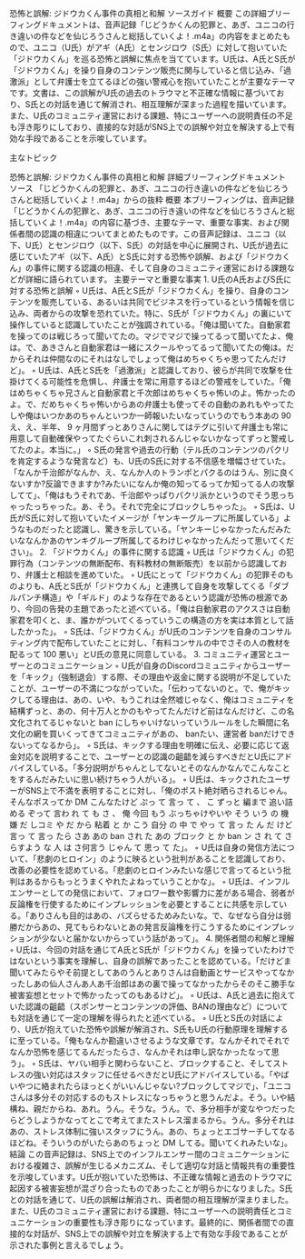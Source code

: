 恐怖と誤解: ジドウカくん事件の真相と和解
ソースガイド
概要
この詳細ブリーフィングドキュメントは、音声記録「じどうかくんの犯罪と、あぎ、ユニコの行き違いの件などを仙じろうさんと総括していくよ！.m4a」の内容をまとめたもので、ユニコ（U氏）がアギ（A氏）とセンジロウ（S氏）に対して抱いていた「ジドウカくん」を巡る恐怖と誤解に焦点を当てています。U氏は、A氏とS氏が「ジドウカくん」を操り自身のコンテンツ販売に関与していると信じ込み、「過激派」として弁護士を立てるほどの強い警戒心を抱いていたことが主要なテーマです。文書は、この誤解がU氏の過去のトラウマと不正確な情報に基づいており、S氏との対話を通じて解消され、相互理解が深まった過程を描いています。また、U氏のコミュニティ運営における課題、特にユーザーへの説明責任の不足も浮き彫りにしており、直接的な対話がSNS上での誤解や対立を解決する上で有効な手段であることを示唆しています。

主なトピック










恐怖と誤解: ジドウカくん事件の真相と和解
詳細ブリーフィングドキュメント
ソース
「じどうかくんの犯罪と、あぎ、ユニコの行き違いの件などを仙じろうさんと総括していくよ！.m4a」からの抜粋
概要
本ブリーフィングは、音声記録「じどうかくんの犯罪と、あぎ、ユニコの行き違いの件などを仙じろうさんと総括していくよ！.m4a」の内容に基づき、主要なテーマ、重要な事実、および関係者間の認識の相違についてまとめたものです。この音声記録は、ユニコ（以下、U氏）とセンジロウ（以下、S氏）の対話を中心に展開され、U氏が過去に感じていたアギ（以下、A氏）とS氏に対する恐怖や誤解、および「ジドウカくん」の事件に関する認識の相違、そして自身のコミュニティ運営における課題などが詳細に語られています。
主要テーマと重要な事実
1.
U氏のA氏およびS氏に対する恐怖と誤解
◦
U氏は、A氏とS氏が「ジドウカくん」を操り、自身のコンテンツを販売している、あるいは共同でビジネスを行っているという情報を信じ込み、両者からの攻撃を恐れていた。特に、S氏が「ジドウカくん」の裏にいて操作していると認識していたことが強調されている。「俺は聞いてた。自動家君を操ってのは戦じろって聞いてたの。マジでマジで操ってるって聞いてたよ、俺は。で、あきさんと自動家君は一緒にスクールやってるって聞いてたの俺は。だからそれは仲間なのにそれはなしでしょって俺はめちゃくちゃ思ってたんだけど」。
◦
U氏は、A氏とS氏を「過激派」と認識しており、彼らが共同で攻撃を仕掛けてくる可能性を危惧し、弁護士を常に用意するほどの警戒をしていた。「俺はめちゃくちゃ兄さんと自動家君と千次郎はめちゃくちゃ怖いのよ。怖かったのよ。で、だめちゃくちゃ怖いからあの弁護士も使ってその自動のあれもやってたしや俺はいつかあのちゃんといつか一師報いたいなっていうのでもう本あの 90 え、え、半年、 9 ヶ月間ずっとありさんに関してはテグに引いて弁護士も常に用意して自動確保やってたぐらいこれ刺されるんじゃないかなってずっと警戒してたのよ。本当に。」
◦
S氏の発言や過去の行動（テル氏のコンテンツのパクリを肯定するような発言など）も、U氏のS氏に対する不信感を増幅させていた。「なんか千治郎がなんか、え、なんか人のトランポとパクるのはうん、別に良くないすか?反論できますか?みたいになんか俺の知ってるってか知ってる人の攻撃してて」、「俺はもうそれであ、千治郎やっぱりパクリ派かというのでそう思っちゃったっちゃった。あ、そう。それで完全にブロックしちゃった」。
◦
S氏は、U氏がS氏に対して抱いていたイメージが「ヤンキーグループに所属している」ようなものだったと認識し、驚きを示している。「ヤンキーじゃなかったんだみたいななんかあのヤンキグループ所属してるわけじゃなかったんだって思いてください」。
2.
「ジドウカくん」の事件に関する認識
◦
U氏は「ジドウカくん」の犯罪行為（コンテンツの無断配布、有料教材の無断販売）を以前から認識しており、弁護士と相談を進めていた。
◦
U氏にとって「ジドウカくん」の犯罪そのものよりも、A氏とS氏が「ジドウカくん」と連携して自身を攻撃してくる「ダブルパンチ構造」や「ギルド」のような存在であるという認識が恐怖の根源であり、今回の告発の主題であったと述べている。「俺は自動家君のアクスさは自動家君を叩くと、ま、誰かがついてくるっていうこの構造の方を実は本質として話したかった」。
◦
S氏は、「ジドウカくん」がU氏のコンテンツを自身のコンサルティング内で配布していたことに対し、「有料コンサルの中でさその人の教材を配るって 100 悪い」とU氏の意見に同意している。
3.
コミュニティ運営とユーザーとのコミュニケーション
◦
U氏が自身のDiscordコミュニティからユーザーを「キック」（強制退会）する際、その理由や返金に関する説明が不足していたことが、ユーザーの不満につながっていた。「伝わってないのと。で、俺がキックしてる理由は、あの、いや、もうこれは全然嘘じゃなく、俺はコミュニティを結構ずっと、あの、何十万人とかのもやってたんだけど前はなんだけど、この名文化されてるじゃないと ban にしちゃいけないっていうルールをした瞬間に名文化の網を買いくってきてコミュニティがあの、 banたい、運営者 banだけできないってなるから」。
◦
S氏は、キックする理由を明確に伝え、必要に応じて返金対応を説明することで、ユーザーとの認識の齟齬を減らすべきだとU氏にアドバイスしている。「多分説明がちゃんとしてないとそのなんかなんでこんなことをするんだみたいに思い続けちゃう人がいる」。
◦
U氏は、キックされたユーザーがSNS上で不満を表明することに対し、「俺のポスト絶対晒らされるじゃん。そんなポスってか DM こんなたけど ぷっ て 言っ て 、 こ ずっと 編まで 追い詰める ぞって 言わ れ て も さ 、 俺 今回 もう ぶっちゃけやいや そう いう の 機嫌 だ しコミ や だ から 粘着 と か こう 自分 の 中 で やっ て 言っ た ん だ けど 言っ て 言っ たら さあ あの ban され た あの ブロック と か ban ン さ れ て さらすよう な 人 は さ何言う じゃん て 思っ て た」。
◦
U氏は自身の発信方法について、「悲劇のヒロイン」のように映るという批判があることを認識しており、改善の必要性を認めている。「悲劇のヒロインみたいな感じで言ってるという批判はあるからもっとうまくやれたよねっていうことかな」。
◦
U氏は、インフルエンサーとしての発信において、フォロワー数や影響力に差がある場合、弱者が反論権を行使するためにインプレッションを必要とすることに共感を示している。「ありさんも目的はあの、バズらせるためみたいな。で、なぜなら自分は弱勝だからあの、見てもらわないとあの発言反論権を行こうするためにインプレッションが少ないと届かないからっていう話があって」。
4.
関係者間の和解と理解
◦
U氏は、今回の対話を通じてA氏とS氏が「ジドウカくん」を操っていたわけではないという事実を理解し、自身の誤解であったことを認めている。「だけどま聞いてみたらやそ前提としてあのうんとありさんは自動画とサービスやってなかったしあの仙人さんあ人あ千治郎はあの裏で操ってなかったからそのそこ勝手な被害妄想とセットで怖かったってのもあるけど」。
◦
U氏は、A氏と過去に抱えていた認識の齟齬（スポンサーとコンテンツの評価、BANの理由など）についても対話を通じて一定の理解を得られたと述べている。
◦
U氏とS氏の対話により、U氏が抱えていた恐怖や誤解が解消され、S氏もU氏の行動原理を理解するに至っている。「俺もなんか勘違いさせるような文章です。なんかそれでそれでなんか恐怖を感じてるんだったらさ、なんかそれは申し訳なかったなって思う」。
◦
S氏は、ヤバい相手と関わらないこと、ブロックすること、そしてストレスの強い対応はスタッフに任せるべきだとU氏にアドバイスしている。「やばいやつに絡まれたらほっとくがいいんじゃない?ブロックしてマジで」、「ユニコさんは多分その対応するのもストレスになっちゃうと思うんだよ。そう。いや結構ね、親だからね、あれ。うん。そうな。うん。で、多分相手が変なやつだったらどうしようかなってとこで考えてまたストレス溜まるから。うん。多分それはあの、ストレス体制に強いスタッフにうん。あの、ちょっとエゴサーチしてなるほどね。そういうのがいたらあのちょっと DM してる。聞いてくれみたいな」。
結論
この音声記録は、SNS上でのインフルエンサー間のコミュニケーションにおける複雑さ、誤解が生じるメカニズム、そして適切な対話と情報共有の重要性を示唆しています。U氏が抱いていた恐怖は、不正確な情報と過去のトラウマに起因する被害妄想が混ざり合ったものであったことが明らかになりました。S氏との対話を通じて、U氏の誤解は解消され、両者間の相互理解が深まりました。また、U氏のコミュニティ運営における課題、特にユーザーへの説明責任とコミュニケーションの重要性も浮き彫りになっています。最終的に、関係者間での直接的な対話が、SNS上での誤解や対立を解決する上で有効な手段であることが示された事例と言えるでしょう。


